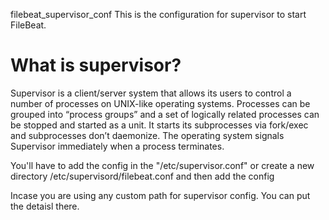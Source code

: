 filebeat_supervisor_conf
This is the configuration for supervisor to start FileBeat.

# What is supervisor?

Supervisor is a client/server system that allows its users to control a number of processes on UNIX-like operating systems. Processes can be grouped into “process groups” and a set of logically related processes can be stopped and started as a unit. It starts its subprocesses via fork/exec and subprocesses don’t daemonize. The operating system signals Supervisor immediately when a process terminates.

You'll have to add the config in the "/etc/supervisor.conf" or create a new directory /etc/supervisord/filebeat.conf and then add the config

Incase you are using any custom path for supervisor config. You can put the detaisl there.
